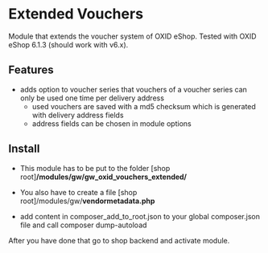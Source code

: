 # Extended Vouchers

Module that extends the voucher system of OXID eShop. Tested with OXID eShop 6.1.3 (should work with v6.x).

## Features
* adds option to voucher series that vouchers of a voucher series can only be used one time per delivery address
    * used vouchers are saved with a md5 checksum which is generated with delivery address fields
    * address fields can be chosen in module options

## Install
- This module has to be put to the folder
\[shop root\]**/modules/gw/gw_oxid_vouchers_extended/**

- You also have to create a file
\[shop root\]/modules/gw/**vendormetadata.php**

- add content in composer_add_to_root.json to your global composer.json file and call composer dump-autoload

After you have done that go to shop backend and activate module.
